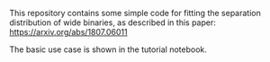 This repository contains some simple code for fitting the separation distribution of wide binaries, as described in this paper: https://arxiv.org/abs/1807.06011

The basic use case is shown in the tutorial notebook.